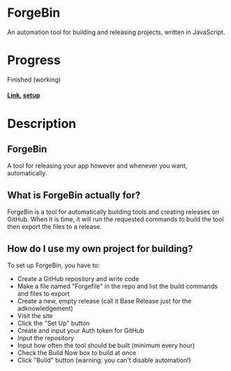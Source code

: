 # ForgeBin
An automation tool for building and releasing projects, written in JavaScript.
# Progress
Finished (working)

#### [Link](https://forgebin.js.org/), [setup](https://forgebin.js.org/automation.html)

# Description
## ForgeBin
A tool for releasing your app however and whenever you want, automatically.
## What is ForgeBin actually for?
ForgeBin is a tool for automatically building tools and creating releases on GitHub. When it is time, it will run the requested commands to build the tool then export the files to a release.
## How do I use my own project for building?
To set up ForgeBin, you have to:
- Create a GitHub repository and write code
- Make a file named "Forgefile" in the repo and list the build commands and files to export
- Create a new, empty release (call it Base Release just for the adknowledgement)
- Visit the site
- Click the "Set Up" button
- Create and input your Auth token for GitHub
- Input the repository
- Input how often the tool should be built (minimum every hour)
- Check the Build Now box to build at once
- Click "Build" button (warning: you can't disable automation!)
